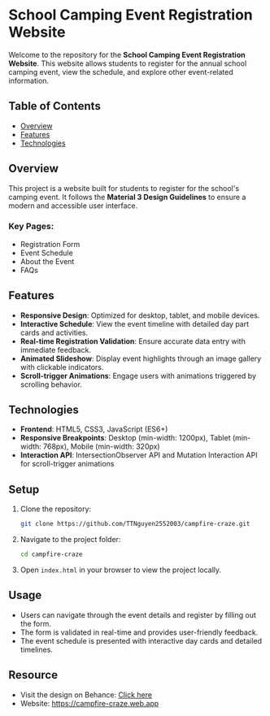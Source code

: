 # School Camping Event Registration Website

Welcome to the repository for the **School Camping Event Registration Website**. This website allows students to register for the annual school camping event, view the schedule, and explore other event-related information.

## Table of Contents
- [Overview](#overview)
- [Features](#features)
- [Technologies](#technologies)

## Overview
This project is a website built for students to register for the school's camping event. It follows the **Material 3 Design Guidelines** to ensure a modern and accessible user interface.

### Key Pages:
- Registration Form
- Event Schedule
- About the Event
- FAQs

## Features
- **Responsive Design**: Optimized for desktop, tablet, and mobile devices.
- **Interactive Schedule**: View the event timeline with detailed day part cards and activities.
- **Real-time Registration Validation**: Ensure accurate data entry with immediate feedback.
- **Animated Slideshow**: Display event highlights through an image gallery with clickable indicators.
- **Scroll-trigger Animations**: Engage users with animations triggered by scrolling behavior.

## Technologies
- **Frontend**: HTML5, CSS3, JavaScript (ES6+)
- **Responsive Breakpoints**: Desktop (min-width: 1200px), Tablet (min-width: 768px), Mobile (min-width: 320px)
- **Interaction API**: IntersectionObserver API and Mutation Interaction API for scroll-trigger animations

## Setup
1. Clone the repository:
    ```bash
    git clone https://github.com/TTNguyen2552003/campfire-craze.git
    ```
2. Navigate to the project folder:
    ```bash
    cd campfire-craze
    ```
3. Open `index.html` in your browser to view the project locally.

## Usage
- Users can navigate through the event details and register by filling out the form.
- The form is validated in real-time and provides user-friendly feedback.
- The event schedule is presented with interactive day cards and detailed timelines.

## Resource
- Visit the design on Behance: [Click here](https://www.behance.net/gallery/207338891/Campfire-Craze)
- Website: https://campfire-craze.web.app
